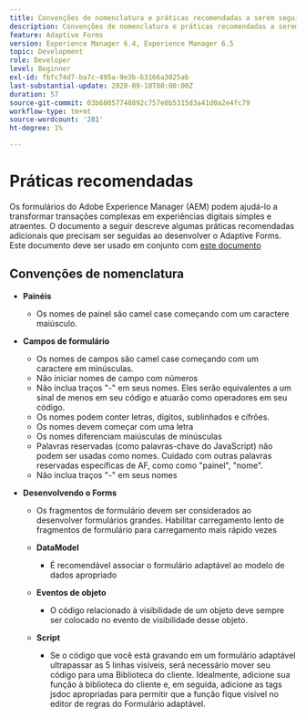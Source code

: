 ```yaml
---
title: Convenções de nomenclatura e práticas recomendadas a serem seguidas ao criar formulários adaptáveis
description: Convenções de nomenclatura e práticas recomendadas a serem seguidas ao criar formulários adaptáveis
feature: Adaptive Forms
version: Experience Manager 6.4, Experience Manager 6.5
topic: Development
role: Developer
level: Beginner
exl-id: fbfc74d7-ba7c-495a-9e3b-63166a3025ab
last-substantial-update: 2020-09-10T00:00:00Z
duration: 57
source-git-commit: 03b68057748892c757e0b5315d3a41d0a2e4fc79
workflow-type: tm+mt
source-wordcount: '281'
ht-degree: 1%

---
```


# Práticas recomendadas

Os formulários do Adobe Experience Manager (AEM) podem ajudá-lo a transformar transações complexas em experiências digitais simples e atraentes. O documento a seguir descreve algumas práticas recomendadas adicionais que precisam ser seguidas ao desenvolver o Adaptive Forms. Este documento deve ser usado em conjunto com [este documento](https://helpx.adobe.com/experience-manager/6-3/forms/using/adaptive-forms-best-practices.html#Overview)

## Convenções de nomenclatura

* **Painéis**
   * Os nomes de painel são camel case começando com um caractere maiúsculo.

* **Campos de formulário**
   * Os nomes de campos são camel case começando com um caractere em minúsculas.
   * Não iniciar nomes de campo com números
   * Não inclua traços &quot;-&quot; em seus nomes. Eles serão equivalentes a um sinal de menos em seu código e atuarão como operadores em seu código.
   * Os nomes podem conter letras, dígitos, sublinhados e cifrões.
   * Os nomes devem começar com uma letra
   * Os nomes diferenciam maiúsculas de minúsculas
   * Palavras reservadas (como palavras-chave do JavaScript) não podem ser usadas como nomes. Cuidado com outras palavras reservadas específicas de AF, como   como &quot;painel&quot;, &quot;nome&quot;.
   * Não inclua traços &quot;-&quot; em seus nomes
* **Desenvolvendo o Forms**
   * Os fragmentos de formulário devem ser considerados ao desenvolver formulários grandes. Habilitar carregamento lento de fragmentos de formulário para carregamento mais rápido   vezes
   * **DataModel**
      * É recomendável associar o formulário adaptável ao modelo de dados apropriado

   * **Eventos de objeto**
      * O código relacionado à visibilidade de um objeto deve sempre ser colocado no evento de visibilidade desse objeto.
   * **Script**
      * Se o código que você está gravando em um formulário adaptável ultrapassar as 5 linhas visíveis, será necessário mover seu código para uma Biblioteca do cliente. Idealmente, adicione sua função à biblioteca do cliente e, em seguida, adicione as tags jsdoc apropriadas para permitir que a função fique visível no editor de regras do Formulário adaptável.
